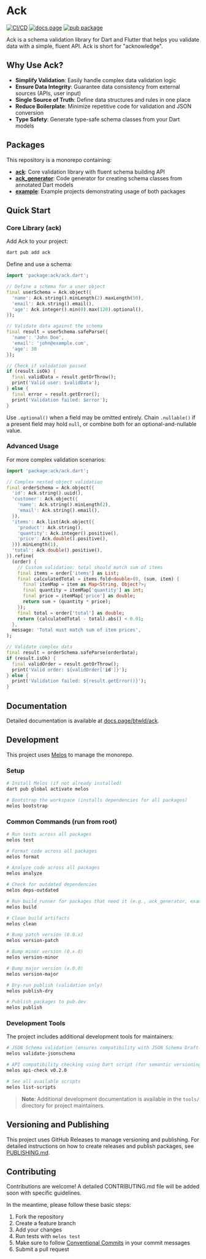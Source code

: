 # Ack

[![CI/CD](https://github.com/btwld/ack/actions/workflows/ci.yml/badge.svg)](https://github.com/btwld/ack/actions/workflows/ci.yml)
[![docs.page](https://img.shields.io/badge/docs.page-documentation-blue)](https://docs.page/btwld/ack)
[![pub package](https://img.shields.io/pub/v/ack.svg)](https://pub.dev/packages/ack)

Ack is a schema validation library for Dart and Flutter that helps you validate data with a simple, fluent API. Ack is short for "acknowledge".

## Why Use Ack?

- **Simplify Validation**: Easily handle complex data validation logic
- **Ensure Data Integrity**: Guarantee data consistency from external sources (APIs, user input)
- **Single Source of Truth**: Define data structures and rules in one place
- **Reduce Boilerplate**: Minimize repetitive code for validation and JSON conversion
- **Type Safety**: Generate type-safe schema classes from your Dart models

## Packages

This repository is a monorepo containing:

- **[ack](./packages/ack)**: Core validation library with fluent schema building API
- **[ack_generator](./packages/ack_generator)**: Code generator for creating schema classes from annotated Dart models
- **[example](./example)**: Example projects demonstrating usage of both packages

## Quick Start

### Core Library (ack)

Add Ack to your project:

```bash
dart pub add ack
```

Define and use a schema:

```dart
import 'package:ack/ack.dart';

// Define a schema for a user object
final userSchema = Ack.object({
  'name': Ack.string().minLength(2).maxLength(50),
  'email': Ack.string().email(),
  'age': Ack.integer().min(0).max(120).optional(),
});

// Validate data against the schema
final result = userSchema.safeParse({
  'name': 'John Doe',
  'email': 'john@example.com',
  'age': 30
});

// Check if validation passed
if (result.isOk) {
  final validData = result.getOrThrow();
  print('Valid user: $validData');
} else {
  final error = result.getError();
  print('Validation failed: $error');
}
```

Use `.optional()` when a field may be omitted entirely. Chain `.nullable()` if a present field may hold `null`, or combine both for an optional-and-nullable value.

### Advanced Usage

For more complex validation scenarios:

```dart
import 'package:ack/ack.dart';

// Complex nested object validation
final orderSchema = Ack.object({
  'id': Ack.string().uuid(),
  'customer': Ack.object({
    'name': Ack.string().minLength(2),
    'email': Ack.string().email(),
  }),
  'items': Ack.list(Ack.object({
    'product': Ack.string(),
    'quantity': Ack.integer().positive(),
    'price': Ack.double().positive(),
  })).minLength(1),
  'total': Ack.double().positive(),
}).refine(
  (order) {
    // Custom validation: total should match sum of items
    final items = order['items'] as List;
    final calculatedTotal = items.fold<double>(0, (sum, item) {
      final itemMap = item as Map<String, Object?>;
      final quantity = itemMap['quantity'] as int;
      final price = itemMap['price'] as double;
      return sum + (quantity * price);
    });
    final total = order['total'] as double;
    return (calculatedTotal - total).abs() < 0.01;
  },
  message: 'Total must match sum of item prices',
);

// Validate complex data
final result = orderSchema.safeParse(orderData);
if (result.isOk) {
  final validOrder = result.getOrThrow();
  print('Valid order: ${validOrder['id']}');
} else {
  print('Validation failed: ${result.getError()}');
}
```

## Documentation

Detailed documentation is available at [docs.page/btwld/ack](https://docs.page/btwld/ack).

## Development

This project uses [Melos](https://github.com/invertase/melos) to manage the monorepo.

### Setup

```bash
# Install Melos (if not already installed)
dart pub global activate melos

# Bootstrap the workspace (installs dependencies for all packages)
melos bootstrap
```

### Common Commands (run from root)

```bash
# Run tests across all packages
melos test

# Format code across all packages
melos format

# Analyze code across all packages
melos analyze

# Check for outdated dependencies
melos deps-outdated

# Run build_runner for packages that need it (e.g., ack_generator, example)
melos build

# Clean build artifacts
melos clean

# Bump patch version (0.0.x)
melos version-patch

# Bump minor version (0.x.0)
melos version-minor

# Bump major version (x.0.0)
melos version-major

# Dry-run publish (validation only)
melos publish-dry

# Publish packages to pub.dev
melos publish
```

### Development Tools

The project includes additional development tools for maintainers:

```bash
# JSON Schema validation (ensures compatibility with JSON Schema Draft-7)
melos validate-jsonschema

# API compatibility checking using Dart script (for semantic versioning)
melos api-check v0.2.0

# See all available scripts
melos list-scripts
```

> **Note**: Additional development documentation is available in the `tools/` directory for project maintainers.

## Versioning and Publishing

This project uses GitHub Releases to manage versioning and publishing. For detailed instructions on how to create releases and publish packages, see [PUBLISHING.md](./PUBLISHING.md).

## Contributing

Contributions are welcome! A detailed CONTRIBUTING.md file will be added soon with specific guidelines.

In the meantime, please follow these basic steps:
1. Fork the repository
2. Create a feature branch
3. Add your changes
4. Run tests with `melos test`
5. Make sure to follow [Conventional Commits](https://www.conventionalcommits.org/) in your commit messages
6. Submit a pull request
